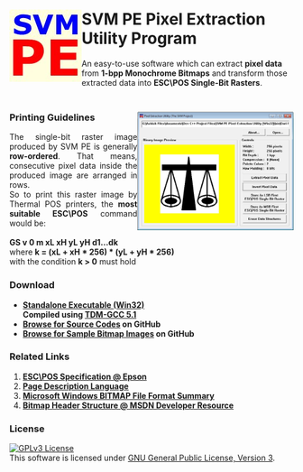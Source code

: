 
<h1>
<img src="res/SVM_PE_WALL.jpg" alt="SVM PE" align="left">
SVM PE Pixel Extraction Utility Program
</h1>

<p>
An easy-to-use software which can extract <b>pixel data</b> from <b>1-bpp Monochrome Bitmaps</b>
and transform those extracted data into <b>ESC\POS Single-Bit Rasters</b>.
</p>

<h3>
<br>Printing Guidelines
<img src="res/SVM_PE_SCRN1.jpg" alt="Main Window" align="right" width="55%" height="55%" />
</h3>

<p align="justify">
The single-bit raster image produced by SVM PE is generally <b>row-ordered</b>. That means, consecutive pixel data
inside the produced image are arranged in rows.<br>So to print this raster image by Thermal POS printers,
the <b>most suitable ESC\POS</b> command would be:
<br><br><b>GS v 0 m xL xH yL yH d1...dk</b>
<br>where <b>k = (xL + xH * 256) * (yL + yH * 256)</b>
<br>with the condition <b>k > 0</b> must hold
</p>

<h3>Download</h3>
<ul>
<li><b>
<a href="https://github.com/AKD92/SVM-PE-Pixel-Extraction-Utility-Program/raw/master/bin/svm_pe_x86.exe">
Standalone Executable (Win32)</a>
<br>Compiled using <a href="http://tdm-gcc.tdragon.net/about">TDM-GCC 5.1</a>
</b></li>
<li><b>
<a href="/src">Browse for Source Codes</a> on GitHub
</b></li>
<li><b>
<a href="/sample_images">Browse for Sample Bitmap Images</a> on GitHub
</b></li>
</ul>

<h3>Related Links</h3>
<ol>
<li><b>
<a href="http://content.epson.de/fileadmin/content/files/RSD/downloads/escpos.pdf">
ESC\POS Specification @ Epson</a>
</b></li>
<li><b>
<a href="https://en.wikipedia.org/wiki/Page_description_language">Page Description Language</a>
</b></li>
<li><b>
<a href="http://www.fileformat.info/format/bmp/egff.htm">Microsoft Windows BITMAP File Format Summary</a>
</b></li>
<li><b>
<a href="https://msdn.microsoft.com/en-us/library/windows/desktop/dd183376(v=vs.85).aspx">
Bitmap Header Structure @ MSDN Developer Resource</a>
</b></li>
</ol>

<h3>License</h3>
<a rel="license" href="http://www.gnu.org/licenses/gpl-3.0-standalone.html"><img alt="GPLv3 License" style="border-width:0" src="http://www.gnu.org/graphics/gplv3-127x51.png" /></a><br />This software is licensed under <a rel="license" href="http://www.gnu.org/licenses/gpl-3.0-standalone.html">GNU General Public License, Version 3</a>.
